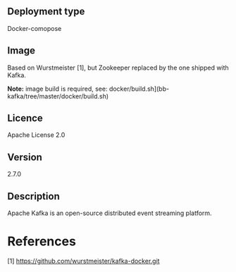 ## Deployment type

Docker-comopose

## Image

Based on Wurstmeister [1], but Zookeeper replaced by the one shipped with Kafka.

__Note:__ image build is required, see: docker/build.sh](bb-kafka/tree/master/docker/build.sh)

## Licence

Apache License 2.0

## Version

2.7.0

## Description

Apache Kafka is an open-source distributed event streaming platform.

# References

[1] https://github.com/wurstmeister/kafka-docker.git
